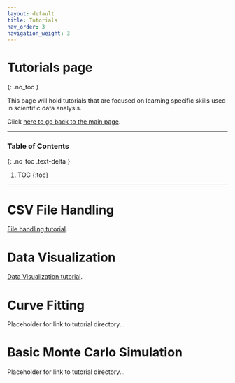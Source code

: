 ```yaml
---
layout: default
title: Tutorials
nav_order: 3
navigation_weight: 3
---
```


# Tutorials page
{: .no_toc }

This page will hold tutorials that are focused on learning specific skills used in scientific data analysis.

Click [here to go back to the main page](../).

---

### Table of Contents
{: .no_toc .text-delta }

1. TOC
{:toc}

---

# CSV File Handling

[File handling tutorial](file_handling/).

# Data Visualization

[Data Visualization tutorial](visualization/).

# Curve Fitting

Placeholder for link to tutorial directory...

# Basic Monte Carlo Simulation

Placeholder for link to tutorial directory...
